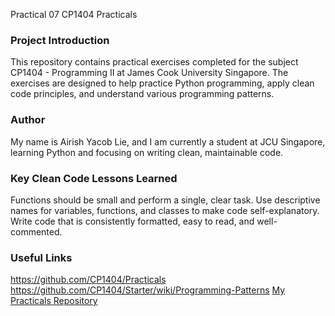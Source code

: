 Practical 07
CP1404 Practicals

### Project Introduction

This repository contains practical exercises completed for the subject CP1404 - Programming II at James Cook University Singapore. The exercises are designed to help practice Python programming, apply clean code principles, and understand various programming patterns.

### Author

My name is Airish Yacob Lie, and I am currently a student at JCU Singapore, learning Python and focusing on writing clean, maintainable code.

### Key Clean Code Lessons Learned

Functions should be small and perform a single, clear task.
Use descriptive names for variables, functions, and classes to make code self-explanatory.
Write code that is consistently formatted, easy to read, and well-commented.

### Useful Links 

https://github.com/CP1404/Practicals
https://github.com/CP1404/Starter/wiki/Programming-Patterns
[My Practicals Repository](https://github.com/airishlie/cp1404practicals)


